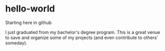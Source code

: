 # hello-world
Starting here in github

I just graduated from my bachelor's degree program.
This is a great venue to save and organize some of my projects (and even contribute to others' someday).
